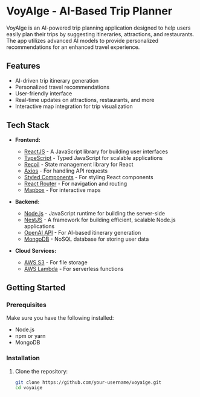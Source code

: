 # VoyAIge - AI-Based Trip Planner

VoyAIge is an AI-powered trip planning application designed to help users easily plan their trips by suggesting itineraries, attractions, and restaurants. The app utilizes advanced AI models to provide personalized recommendations for an enhanced travel experience.

## Features

- AI-driven trip itinerary generation
- Personalized travel recommendations
- User-friendly interface
- Real-time updates on attractions, restaurants, and more
- Interactive map integration for trip visualization

## Tech Stack

- **Frontend:**
  - [ReactJS](https://reactjs.org/) - A JavaScript library for building user interfaces
  - [TypeScript](https://www.typescriptlang.org/) - Typed JavaScript for scalable applications
  - [Recoil](https://recoiljs.org/) - State management library for React
  - [Axios](https://axios-http.com/) - For handling API requests
  - [Styled Components](https://styled-components.com/) - For styling React components
  - [React Router](https://reactrouter.com/) - For navigation and routing
  - [Mapbox](https://www.mapbox.com/) - For interactive maps

- **Backend:**
  - [Node.js](https://nodejs.org/) - JavaScript runtime for building the server-side
  - [NestJS](https://nestjs.com/) - A framework for building efficient, scalable Node.js applications
  - [OpenAI API](https://openai.com/api/) - For AI-based itinerary generation
  - [MongoDB](https://www.mongodb.com/) - NoSQL database for storing user data

- **Cloud Services:**
  - [AWS S3](https://aws.amazon.com/s3/) - For file storage
  - [AWS Lambda](https://aws.amazon.com/lambda/) - For serverless functions

## Getting Started

### Prerequisites

Make sure you have the following installed:

- Node.js
- npm or yarn
- MongoDB

### Installation

1. Clone the repository:

   ```bash
   git clone https://github.com/your-username/voyaige.git
   cd voyaige
